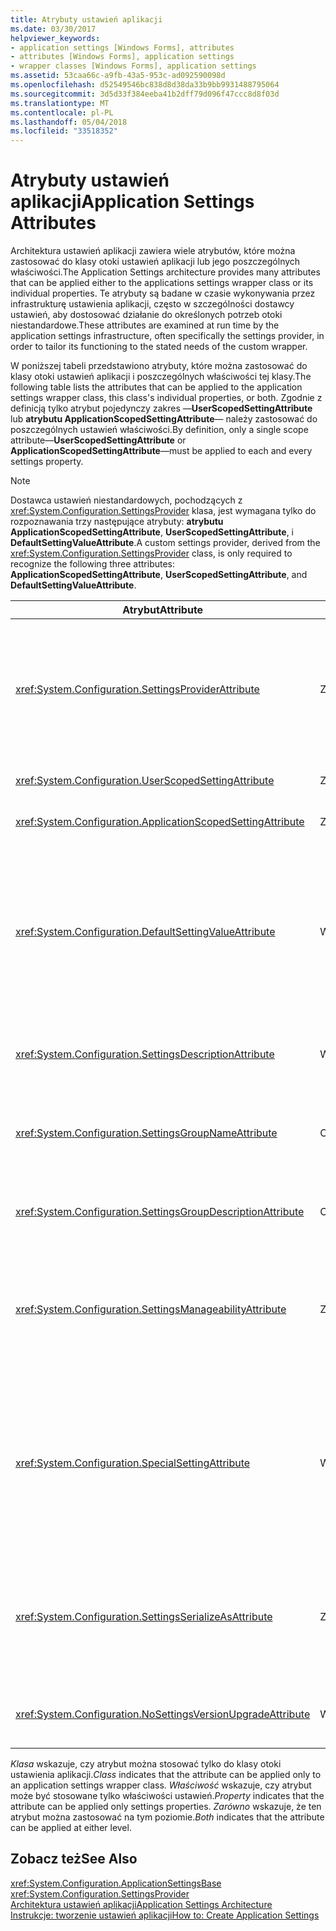 ```yaml
---
title: Atrybuty ustawień aplikacji
ms.date: 03/30/2017
helpviewer_keywords:
- application settings [Windows Forms], attributes
- attributes [Windows Forms], application settings
- wrapper classes [Windows Forms], application settings
ms.assetid: 53caa66c-a9fb-43a5-953c-ad092590098d
ms.openlocfilehash: d52549546bc838d8d38da33b9bb9931488795064
ms.sourcegitcommit: 3d5d33f384eeba41b2dff79d096f47ccc8d8f03d
ms.translationtype: MT
ms.contentlocale: pl-PL
ms.lasthandoff: 05/04/2018
ms.locfileid: "33518352"
---
```

# <a name="application-settings-attributes"></a><span data-ttu-id="47adb-102">Atrybuty ustawień aplikacji</span><span class="sxs-lookup"><span data-stu-id="47adb-102">Application Settings Attributes</span></span>
<span data-ttu-id="47adb-103">Architektura ustawień aplikacji zawiera wiele atrybutów, które można zastosować do klasy otoki ustawień aplikacji lub jego poszczególnych właściwości.</span><span class="sxs-lookup"><span data-stu-id="47adb-103">The Application Settings architecture provides many attributes that can be applied either to the applications settings wrapper class or its individual properties.</span></span> <span data-ttu-id="47adb-104">Te atrybuty są badane w czasie wykonywania przez infrastrukturę ustawienia aplikacji, często w szczególności dostawcy ustawień, aby dostosować działanie do określonych potrzeb otoki niestandardowe.</span><span class="sxs-lookup"><span data-stu-id="47adb-104">These attributes are examined at run time by the application settings infrastructure, often specifically the settings provider, in order to tailor its functioning to the stated needs of the custom wrapper.</span></span>  
  
 <span data-ttu-id="47adb-105">W poniższej tabeli przedstawiono atrybuty, które można zastosować do klasy otoki ustawień aplikacji i poszczególnych właściwości tej klasy.</span><span class="sxs-lookup"><span data-stu-id="47adb-105">The following table lists the attributes that can be applied to the application settings wrapper class, this class's individual properties, or both.</span></span> <span data-ttu-id="47adb-106">Zgodnie z definicją tylko atrybut pojedynczy zakres —**UserScopedSettingAttribute** lub **atrybutu ApplicationScopedSettingAttribute**— należy zastosować do poszczególnych ustawień właściwości.</span><span class="sxs-lookup"><span data-stu-id="47adb-106">By definition, only a single scope attribute—**UserScopedSettingAttribute** or **ApplicationScopedSettingAttribute**—must be applied to each and every settings property.</span></span>  
  
> [!NOTE]
>  <span data-ttu-id="47adb-107">Dostawca ustawień niestandardowych, pochodzących z <xref:System.Configuration.SettingsProvider> klasa, jest wymagana tylko do rozpoznawania trzy następujące atrybuty: **atrybutu ApplicationScopedSettingAttribute**, **UserScopedSettingAttribute**, i **DefaultSettingValueAttribute**.</span><span class="sxs-lookup"><span data-stu-id="47adb-107">A custom settings provider, derived from the <xref:System.Configuration.SettingsProvider> class, is only required to recognize the following three attributes: **ApplicationScopedSettingAttribute**, **UserScopedSettingAttribute**, and **DefaultSettingValueAttribute**.</span></span>  
  
|<span data-ttu-id="47adb-108">Atrybut</span><span class="sxs-lookup"><span data-stu-id="47adb-108">Attribute</span></span>|<span data-ttu-id="47adb-109">docelowy</span><span class="sxs-lookup"><span data-stu-id="47adb-109">Target</span></span>|<span data-ttu-id="47adb-110">Opis</span><span class="sxs-lookup"><span data-stu-id="47adb-110">Description</span></span>|  
|---------------|------------|-----------------|  
|<xref:System.Configuration.SettingsProviderAttribute>|<span data-ttu-id="47adb-111">Zarówno</span><span class="sxs-lookup"><span data-stu-id="47adb-111">Both</span></span>|<span data-ttu-id="47adb-112">Określa krótką nazwę dostawcy ustawień na potrzeby trwałości.</span><span class="sxs-lookup"><span data-stu-id="47adb-112">Specifies the short name of the settings provider to use for persistence.</span></span><br /><br /> <span data-ttu-id="47adb-113">Jeśli ten atrybut nie zostanie podany, domyślny dostawca <xref:System.Configuration.LocalFileSettingsProvider>, zakłada, że.</span><span class="sxs-lookup"><span data-stu-id="47adb-113">If this attribute is not supplied, the default provider, <xref:System.Configuration.LocalFileSettingsProvider>, is assumed.</span></span>|  
|<xref:System.Configuration.UserScopedSettingAttribute>|<span data-ttu-id="47adb-114">Zarówno</span><span class="sxs-lookup"><span data-stu-id="47adb-114">Both</span></span>|<span data-ttu-id="47adb-115">Definiuje właściwość jako ustawienie aplikacji o zakresie użytkownika.</span><span class="sxs-lookup"><span data-stu-id="47adb-115">Defines a property as a user-scoped application setting.</span></span>|  
|<xref:System.Configuration.ApplicationScopedSettingAttribute>|<span data-ttu-id="47adb-116">Zarówno</span><span class="sxs-lookup"><span data-stu-id="47adb-116">Both</span></span>|<span data-ttu-id="47adb-117">Definiuje właściwość jako ustawienie aplikacji o zakresie aplikacji.</span><span class="sxs-lookup"><span data-stu-id="47adb-117">Defines a property as an application-scoped application setting.</span></span>|  
|<xref:System.Configuration.DefaultSettingValueAttribute>|<span data-ttu-id="47adb-118">Właściwość</span><span class="sxs-lookup"><span data-stu-id="47adb-118">Property</span></span>|<span data-ttu-id="47adb-119">Określa ciąg, który może być zdeserializowany przez dostawcę na wartość domyślną ustalony dla tej właściwości.</span><span class="sxs-lookup"><span data-stu-id="47adb-119">Specifies a string that can be deserialized by the provider into the hard-coded default value for this property.</span></span><br /><br /> <span data-ttu-id="47adb-120"><xref:System.Configuration.LocalFileSettingsProvider> Nie wymaga tego atrybutu, a następnie spowoduje zastąpienie wartości podane przez ten atrybut, jeśli istnieje wartość jeszcze utrwalone.</span><span class="sxs-lookup"><span data-stu-id="47adb-120">The <xref:System.Configuration.LocalFileSettingsProvider> does not require this attribute, and will override any value provided by this attribute if there is a value already persisted.</span></span>|  
|<xref:System.Configuration.SettingsDescriptionAttribute>|<span data-ttu-id="47adb-121">Właściwość</span><span class="sxs-lookup"><span data-stu-id="47adb-121">Property</span></span>|<span data-ttu-id="47adb-122">Zawiera opis testu indywidualnego ustawienia używana głównie przez narzędzia środowiska wykonawczego i w czasie projektowania.</span><span class="sxs-lookup"><span data-stu-id="47adb-122">Provides the descriptive test for an individual setting, used primarily by run-time and design-time tools.</span></span>|  
|<xref:System.Configuration.SettingsGroupNameAttribute>|<span data-ttu-id="47adb-123">Class</span><span class="sxs-lookup"><span data-stu-id="47adb-123">Class</span></span>|<span data-ttu-id="47adb-124">Udostępnia jawna nazwa grupy ustawień.</span><span class="sxs-lookup"><span data-stu-id="47adb-124">Provides an explicit name for a settings group.</span></span> <span data-ttu-id="47adb-125">W przypadku braku tego atrybutu <xref:System.Configuration.ApplicationSettingsBase> używa nazwy klasy otoki.</span><span class="sxs-lookup"><span data-stu-id="47adb-125">If this attribute is missing, <xref:System.Configuration.ApplicationSettingsBase> uses the wrapper class name.</span></span>|  
|<xref:System.Configuration.SettingsGroupDescriptionAttribute>|<span data-ttu-id="47adb-126">Class</span><span class="sxs-lookup"><span data-stu-id="47adb-126">Class</span></span>|<span data-ttu-id="47adb-127">Zawiera opis testu dla grupy ustawień, używana głównie przez narzędzia środowiska wykonawczego i w czasie projektowania.</span><span class="sxs-lookup"><span data-stu-id="47adb-127">Provides the descriptive test for a settings group, used primarily by run-time and design-time tools.</span></span>|  
|<xref:System.Configuration.SettingsManageabilityAttribute>|<span data-ttu-id="47adb-128">Zarówno</span><span class="sxs-lookup"><span data-stu-id="47adb-128">Both</span></span>|<span data-ttu-id="47adb-129">Określa zero lub więcej usług zarządzania, które powinny zostać dostarczone do ustawienia Grupa lub właściwość.</span><span class="sxs-lookup"><span data-stu-id="47adb-129">Specifies zero or more manageability services that should be provided to the settings group or property.</span></span> <span data-ttu-id="47adb-130">Opisano dostępne usługi przez <xref:System.Configuration.SettingsManageability> wyliczenia.</span><span class="sxs-lookup"><span data-stu-id="47adb-130">The available services are described by the <xref:System.Configuration.SettingsManageability> enumeration.</span></span>|  
|<xref:System.Configuration.SpecialSettingAttribute>|<span data-ttu-id="47adb-131">Właściwość</span><span class="sxs-lookup"><span data-stu-id="47adb-131">Property</span></span>|<span data-ttu-id="47adb-132">Wskazuje, że jest to ustawienie należy do specjalnej, wstępnie zdefiniowanych kategorii, takiego jak ciąg połączenia, które sugeruje specjalnego przetwarzania przez dostawcę ustawień.</span><span class="sxs-lookup"><span data-stu-id="47adb-132">Indicates that a setting belongs to a special, predefined category, such as a connection string, that suggests special processing by the settings provider.</span></span> <span data-ttu-id="47adb-133">Wstępnie zdefiniowanych kategorii dla tego atrybutu są definiowane przez <xref:System.Configuration.SpecialSetting> wyliczenia.</span><span class="sxs-lookup"><span data-stu-id="47adb-133">The predefined categories for this attribute are defined by the <xref:System.Configuration.SpecialSetting> enumeration.</span></span>|  
|<xref:System.Configuration.SettingsSerializeAsAttribute>|<span data-ttu-id="47adb-134">Zarówno</span><span class="sxs-lookup"><span data-stu-id="47adb-134">Both</span></span>|<span data-ttu-id="47adb-135">Określa mechanizm serializacji preferowanych ustawień grupa lub właściwość.</span><span class="sxs-lookup"><span data-stu-id="47adb-135">Specifies a preferred serialization mechanism for a settings group or property.</span></span> <span data-ttu-id="47adb-136">Mechanizmy serializacji dostępne są definiowane przez <xref:System.Configuration.SettingsSerializeAs> wyliczenia.</span><span class="sxs-lookup"><span data-stu-id="47adb-136">The available serialization mechanisms are defined by the <xref:System.Configuration.SettingsSerializeAs> enumeration.</span></span>|  
|<xref:System.Configuration.NoSettingsVersionUpgradeAttribute>|<span data-ttu-id="47adb-137">Właściwość</span><span class="sxs-lookup"><span data-stu-id="47adb-137">Property</span></span>|<span data-ttu-id="47adb-138">Określa, czy dostawca ustawień należy wyłączyć wszystkie funkcje uaktualniania aplikacji dla zaznaczonych właściwości.</span><span class="sxs-lookup"><span data-stu-id="47adb-138">Specifies that a settings provider should disable all application upgrade functionality for the marked property.</span></span>|  
  
 <span data-ttu-id="47adb-139">*Klasa* wskazuje, czy atrybut można stosować tylko do klasy otoki ustawienia aplikacji.</span><span class="sxs-lookup"><span data-stu-id="47adb-139">*Class* indicates that the attribute can be applied only to an application settings wrapper class.</span></span> <span data-ttu-id="47adb-140">*Właściwość* wskazuje, czy atrybut może być stosowane tylko właściwości ustawień.</span><span class="sxs-lookup"><span data-stu-id="47adb-140">*Property* indicates that the attribute can be applied only settings properties.</span></span> <span data-ttu-id="47adb-141">*Zarówno* wskazuje, że ten atrybut można zastosować na tym poziomie.</span><span class="sxs-lookup"><span data-stu-id="47adb-141">*Both* indicates that the attribute can be applied at either level.</span></span>  
  
## <a name="see-also"></a><span data-ttu-id="47adb-142">Zobacz też</span><span class="sxs-lookup"><span data-stu-id="47adb-142">See Also</span></span>  
 <xref:System.Configuration.ApplicationSettingsBase>  
 <xref:System.Configuration.SettingsProvider>  
 [<span data-ttu-id="47adb-143">Architektura ustawień aplikacji</span><span class="sxs-lookup"><span data-stu-id="47adb-143">Application Settings Architecture</span></span>](../../../../docs/framework/winforms/advanced/application-settings-architecture.md)  
 [<span data-ttu-id="47adb-144">Instrukcje: tworzenie ustawień aplikacji</span><span class="sxs-lookup"><span data-stu-id="47adb-144">How to: Create Application Settings</span></span>](http://msdn.microsoft.com/library/53b3af80-1c02-4e35-99c6-787663148945)
